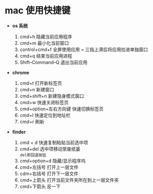 # mac 使用快捷键

- **os 系统**

  1. cmd+h 隐藏当前应用程序
  2. cmd+m 最小化当前窗口
  3. control+cmd+f 全屏使用应用 = 三指上滑后将应用拉进单独窗口
  4. cmd+q 结束当前应用进程
  5. Shift–Command–Q 退出当前应用

* **chrome**

  1. cmd+t 打开新标签页
  2. cmd+n 新建窗口
  3. cmd+shift+n 新建隐身模式窗口
  4. cmd+w 快速关闭标签页
  5. cmd+option+左右方向键 快速切换标签页
  6. cmd+l 快速定位到地址栏
  7. cmd+r 刷新

* **finder**

  1. cmd + d 快速复制粘贴当前选中项
  2. cmd+del 选中项移动至废纸篓  
     `del即回退按钮`
  3. cmd+option+d 隐藏/显示程序坞
  4. cmd+左括号 打开上一层文件
  5. cdm+右括号 打开下一层文件
  6. cmd+上箭头 打开当前文件夹所在到上一层文件夹
  7. cmd+下箭头 反一下
